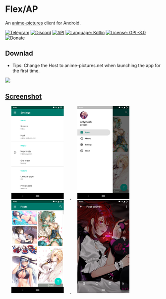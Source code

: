 # Flex/AP

An [anime-pictures](https://anime-pictures.net) client for Android.

[![Telegram](https://img.shields.io/badge/chat-Telegram-blue.svg)](https://t.me/flexbooru)
[![Discord](https://img.shields.io/discord/555912761742458880.svg?label=discord)](https://discord.gg/zxAX5Jh)
[![API](https://img.shields.io/badge/API-21%2B-brightgreen.svg?style=flat)](https://android-arsenal.com/api?level=21)
[![Language: Kotlin](https://img.shields.io/github/languages/top/flexbooru/flexbooru-ap.svg)](https://github.com/flexbooru/flexbooru-ap/search?l=kotlin)
[![License: GPL-3.0](https://img.shields.io/badge/license-GPL--3.0-orange.svg)](https://www.gnu.org/licenses/gpl-3.0)
[![Donate](https://img.shields.io/badge/Donate-PayPal-green.svg?label=donate)](https://www.paypal.me/fiepi)

## Downlad


- Tips: Change the Host to anime-pictures.net when launching the app for the first time.

<a href="https://play.google.com/store/apps/details?id=onlymash.flexbooru.ap"><img src="https://play.google.com/intl/en_us/badges/images/generic/en-play-badge.png" height="48">

## Screenshot

<img src="art/screenshot_01.png" height="300" hspace="20"> <img src="art/screenshot_02.png" height="300" hspace="20"> <img src="art/screenshot_03.png" height="300" hspace="20"> <img src="art/screenshot_04.png" height="300" hspace="20">
